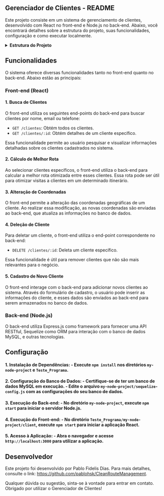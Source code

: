 ## Gerenciador de Clientes - README

Este projeto consiste em um sistema de gerenciamento de clientes, desenvolvido com React no front-end e Node.js no back-end. Abaixo, você encontrará detalhes sobre a estrutura do projeto, suas funcionalidades, configuração e como executar localmente.

<details>
  <summary><b>Estrutura do Projeto</b></summary>
  <ul>
    <li>
      <details>
        <summary><b>my-node-project</b></summary>
        <ul>
          <li><code>bin</code></li>
          <li>
            <details>
              <summary><b>client</b></summary>
              <ul>
                <li><code>build</code></li>
                <li><code>node_modules</code></li>
                <li><code>public</code></li>
                <li>
                  <details>
                    <summary><b>src</b></summary>
                    <ul>
                      <li>
                        <details>
                          <summary><b>components</b></summary>
                          <ul>
                            <li><code>api.js</code></li>
                            <li><code>ClienteDetails.css</code></li>
                            <li><code>ClienteDetails.js</code></li>
                            <li><code>ClienteForm.css</code></li>
                            <li><code>ClienteForm.js</code></li>
                            <li><code>ClienteList.css</code></li>
                            <li><code>ClienteList.js</code></li>
                          </ul>
                        </details>
                      </li>
                      <li><code>App.css</code></li>
                      <li><code>App.js</code></li>
                      <!-- ... -->
                    </ul>
                  </details>
                </li>
                <li><code>.env</code></li>
                <li><code>package-lock.json</code></li>
                <li><code>package.json</code></li>
              </ul>
            </details>
          </li>
          <li><code>controllers</code></li>
              <ul>
                <li><code>clientesController.js</code></li>
              </ul>
          <li><code>models</code></li>
              <ul>
                <li><code>clientesModel.js</code></li>
              </ul>
          <li><code>node_modules</code></li>
          <li><code>public</code></li>
          <li>
            <details>
              <summary><b>routes</b></summary>
              <ul>
                <li><code>clientesRoutes.js</code></li>
                <li><code>users.js</code></li>
              </ul>
            </details>
          </li>
          <li><code>views</code></li>
          <li><code>app.js</code></li>
          <li><code>index.js</code></li>
          <li><code>package-lock.json</code></li>
          <li><code>package.json</code></li>
          <li><code>sequelize-config.js</code></li>
        </ul>
      </details>
    </li>
    <li><code>node_modules</code></li>
    <li><code>package-lock.json</code></li>
    <li><code>package.json</code></li>
  </ul>
</details>

## Funcionalidades

O sistema oferece diversas funcionalidades tanto no front-end quanto no back-end. Abaixo estão as principais:

### Front-end (React)

#### 1. Busca de Clientes

O front-end utiliza os seguintes end-points do back-end para buscar clientes por nome, email ou telefone:

- `GET /clientes`: Obtém todos os clientes.
- `GET /clientes/:id`: Obtém detalhes de um cliente específico.

Essa funcionalidade permite ao usuário pesquisar e visualizar informações detalhadas sobre os clientes cadastrados no sistema.

#### 2. Cálculo de Melhor Rota

Ao selecionar clientes específicos, o front-end utiliza o back-end para calcular a melhor rota otimizada entre esses clientes. Essa rota pode ser útil para otimizar visitas a clientes em um determinado itinerário.

#### 3. Alteração de Coordenadas

O front-end permite a alteração das coordenadas geográficas de um cliente. Ao realizar essa modificação, as novas coordenadas são enviadas ao back-end, que atualiza as informações no banco de dados.

#### 4. Deleção de Cliente

Para deletar um cliente, o front-end utiliza o end-point correspondente no back-end:

- `DELETE /clientes/:id`: Deleta um cliente específico.

Essa funcionalidade é útil para remover clientes que não são mais relevantes para o negócio.

#### 5. Cadastro de Novo Cliente

O front-end interage com o back-end para adicionar novos clientes ao sistema. Através do formulário de cadastro, o usuário pode inserir as informações do cliente, e esses dados são enviados ao back-end para serem armazenados no banco de dados.

### Back-end (Node.js)

O back-end utiliza Express.js como framework para fornecer uma API RESTful, Sequelize como ORM para interação com o banco de dados MySQL, e outras tecnologias.


## Configuração

#### 1. **Instalação de Dependências:** - Execute `npm install` nos diretórios `my-node-project` e `Teste_Programa`.
#### 2. **Configuração do Banco de Dados:** - Certifique-se de ter um banco de dados MySQL em execução. - Edite o arquivo `my-node-project/sequelize-config.js` com as configurações do seu banco de dados.
#### 3. **Execução do Back-end:** - No diretório `my-node-project`, execute `npm start` para iniciar o servidor Node.js.
#### 4. **Execução do Front-end:** - No diretório `Teste_Programa/my-node-project/client`, execute `npm start` para iniciar a aplicação React.
#### 5. **Acesso à Aplicação:** - Abra o navegador e acesse `http://localhost:3000` para utilizar a aplicação. 


## Desenvolvedor

Este projeto foi desenvolvido por Pablo Fidelis Dias. Para mais detalhes, consulte o link: https://github.com/pablohsk/CleanRouteManagement.

Qualquer dúvida ou sugestão, sinta-se à vontade para entrar em contato. Obrigado por utilizar o Gerenciador de Clientes!
